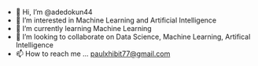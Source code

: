 - 👋 Hi, I’m @adedokun44
- 👀 I’m interested in Machine Learning and Artificial Intelligence 
- 🌱 I’m currently learning Machine Learning 
- 💞️ I’m looking to collaborate on Data Science, Machine Learning, Artifical Intelligence 
- 📫 How to reach me ... paulxhibit77@gmail.com

<!---
adedokun44/adedokun44 is a ✨ special ✨ repository because its `README.md` (this file) appears on your GitHub profile.
You can click the Preview link to take a look at your changes.
--->

